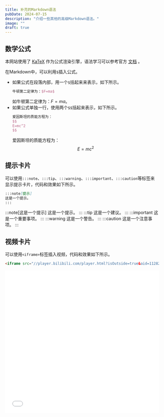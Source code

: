 ```yaml
---
title: 补充的Markdown语法
pubDate: 2024-07-15
description: "介绍一些其他的高级Markdown语法。"
image: ""
draft: true
---
```


## 数学公式
本网站使用了 [KaTeX](https://katex.org/) 作为公式渲染引擎，语法学习可以参考官方 [文档](https://katex.org/docs/supported) 。

在Markdown中，可以利用`$`插入公式。  
* 如果公式在段落内部，用一个`$`括起来来表示，如下所示。
    ```latex
    牛顿第二定律为：$F=ma$
    ```
    如牛顿第二定律为：$F=ma$。 
* 如果公式单独一行，使用两个`$$`括起来表示，如下所示。
    ```latex
    爱因斯坦的质能方程为：
    $$
    E=mc^2
    $$
    ```
    爱因斯坦的质能方程为：
    $$
    E=mc^2
    $$

## 提示卡片
可以使用`:::note`、`:::tip`、`:::warning`、`:::important`、`:::caution`等标签来显示提示卡片，代码和效果如下所示。
```markdown
:::note[提示]
这是一个提示。
:::
```
:::note[这是一个提示]
这是一个提示。
:::
:::tip
这是一个建议。
:::
:::important
这是一个重要事项。
:::
:::warning
这是一个警告。
:::
:::caution
这是一个注意事项。
:::

## 视频卡片
可以使用`<iframe>`标签插入视频，代码和效果如下所示。
```html
<iframe src="//player.bilibili.com/player.html?isOutside=true&aid=112823891921963&bvid=BV1n281ePEd9&cid=500001622491427&p=1" scrolling="no" frameborder="no" framespacing="0" allowfullscreen="true" width="100%" height="468"></iframe>
```
<iframe src="//player.bilibili.com/player.html?isOutside=true&aid=112823891921963&bvid=BV1n281ePEd9&cid=500001622491427&p=1" scrolling="no" frameborder="no" framespacing="0" allowfullscreen="true" width="100%" height="468"></iframe>


